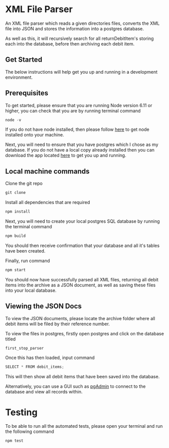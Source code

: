 # XML File Parser

An XML file parser which reads a given directories files, converts the XML file into JSON and stores the information into a postgres database. 

As well as this, it will recursively search for all returnDebitItem's storing each into the database, before then archiving each debit item.

## Get Started

The below instructions will help get you up and running in a development environment. 

## Prerequisites

To get started, please ensure that you are running Node version 6.11 or higher, you can check that you are by running terminal command 

```javascript
node -v
```

If you do not have node installed, then please follow [here](https://nodejs.org/en/download/) to get node installed onto your machine.

Next, you will need to ensure that you have postgres which I chose as my database. If you do not have a local copy already installed then you can download the app located [here](http://postgresapp.com/) to get you up and running.

## Local machine commands

Clone the git repo

```javascript
git clone 
```

Install all dependencies that are required

```javascript
npm install
```

Next, you will need to create your local postgres SQL database by running the terminal command

```javascript
npm build
```

You should then receive confirmation that your database and all it's tables have been created.

Finally, run command

```javascript
npm start
```

You should now have successfully parsed all XML files, returning all debit items into the archive as a JSON document, as well as saving these files into your local database. 

## Viewing the JSON Docs

To view the JSON documents, please locate the archive folder where all debit items will be filed by their reference number.

To view the files in postgres, firstly open postgres and click on the database titled 

```javascript
first_stop_parser
```

Once this has then loaded, input command 

```javascript
SELECT * FROM debit_items;
``` 

This will then show all debit items that have been saved into the database. 

Alternatively, you can use a GUI such as [pgAdmin](https://www.pgadmin.org/) to connect to the database and view all records within.

# Testing

To be able to run all the automated tests, please open your terminal and run the following command 

```javascript
npm test
```




